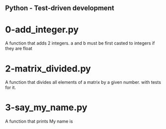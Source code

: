 ## Python - Test-driven development
# 0-add_integer.py
A function that adds 2 integers. a and b must be first casted to integers if they are float
# 2-matrix_divided.py
A function that divides all elements of a matrix by a given number. with tests for it.
# 3-say_my_name.py
A function that prints My name is <first name> <last name>
